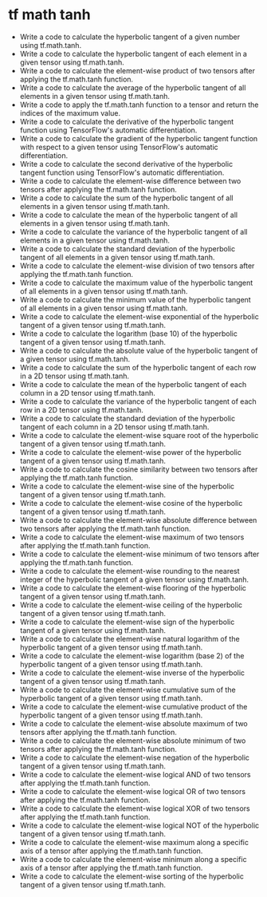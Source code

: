 # tf math tanh

- Write a code to calculate the hyperbolic tangent of a given number using tf.math.tanh.
- Write a code to calculate the hyperbolic tangent of each element in a given tensor using tf.math.tanh.
- Write a code to calculate the element-wise product of two tensors after applying the tf.math.tanh function.
- Write a code to calculate the average of the hyperbolic tangent of all elements in a given tensor using tf.math.tanh.
- Write a code to apply the tf.math.tanh function to a tensor and return the indices of the maximum value.
- Write a code to calculate the derivative of the hyperbolic tangent function using TensorFlow's automatic differentiation.
- Write a code to calculate the gradient of the hyperbolic tangent function with respect to a given tensor using TensorFlow's automatic differentiation.
- Write a code to calculate the second derivative of the hyperbolic tangent function using TensorFlow's automatic differentiation.
- Write a code to calculate the element-wise difference between two tensors after applying the tf.math.tanh function.
- Write a code to calculate the sum of the hyperbolic tangent of all elements in a given tensor using tf.math.tanh.
- Write a code to calculate the mean of the hyperbolic tangent of all elements in a given tensor using tf.math.tanh.
- Write a code to calculate the variance of the hyperbolic tangent of all elements in a given tensor using tf.math.tanh.
- Write a code to calculate the standard deviation of the hyperbolic tangent of all elements in a given tensor using tf.math.tanh.
- Write a code to calculate the element-wise division of two tensors after applying the tf.math.tanh function.
- Write a code to calculate the maximum value of the hyperbolic tangent of all elements in a given tensor using tf.math.tanh.
- Write a code to calculate the minimum value of the hyperbolic tangent of all elements in a given tensor using tf.math.tanh.
- Write a code to calculate the element-wise exponential of the hyperbolic tangent of a given tensor using tf.math.tanh.
- Write a code to calculate the logarithm (base 10) of the hyperbolic tangent of a given tensor using tf.math.tanh.
- Write a code to calculate the absolute value of the hyperbolic tangent of a given tensor using tf.math.tanh.
- Write a code to calculate the sum of the hyperbolic tangent of each row in a 2D tensor using tf.math.tanh.
- Write a code to calculate the mean of the hyperbolic tangent of each column in a 2D tensor using tf.math.tanh.
- Write a code to calculate the variance of the hyperbolic tangent of each row in a 2D tensor using tf.math.tanh.
- Write a code to calculate the standard deviation of the hyperbolic tangent of each column in a 2D tensor using tf.math.tanh.
- Write a code to calculate the element-wise square root of the hyperbolic tangent of a given tensor using tf.math.tanh.
- Write a code to calculate the element-wise power of the hyperbolic tangent of a given tensor using tf.math.tanh.
- Write a code to calculate the cosine similarity between two tensors after applying the tf.math.tanh function.
- Write a code to calculate the element-wise sine of the hyperbolic tangent of a given tensor using tf.math.tanh.
- Write a code to calculate the element-wise cosine of the hyperbolic tangent of a given tensor using tf.math.tanh.
- Write a code to calculate the element-wise absolute difference between two tensors after applying the tf.math.tanh function.
- Write a code to calculate the element-wise maximum of two tensors after applying the tf.math.tanh function.
- Write a code to calculate the element-wise minimum of two tensors after applying the tf.math.tanh function.
- Write a code to calculate the element-wise rounding to the nearest integer of the hyperbolic tangent of a given tensor using tf.math.tanh.
- Write a code to calculate the element-wise flooring of the hyperbolic tangent of a given tensor using tf.math.tanh.
- Write a code to calculate the element-wise ceiling of the hyperbolic tangent of a given tensor using tf.math.tanh.
- Write a code to calculate the element-wise sign of the hyperbolic tangent of a given tensor using tf.math.tanh.
- Write a code to calculate the element-wise natural logarithm of the hyperbolic tangent of a given tensor using tf.math.tanh.
- Write a code to calculate the element-wise logarithm (base 2) of the hyperbolic tangent of a given tensor using tf.math.tanh.
- Write a code to calculate the element-wise inverse of the hyperbolic tangent of a given tensor using tf.math.tanh.
- Write a code to calculate the element-wise cumulative sum of the hyperbolic tangent of a given tensor using tf.math.tanh.
- Write a code to calculate the element-wise cumulative product of the hyperbolic tangent of a given tensor using tf.math.tanh.
- Write a code to calculate the element-wise absolute maximum of two tensors after applying the tf.math.tanh function.
- Write a code to calculate the element-wise absolute minimum of two tensors after applying the tf.math.tanh function.
- Write a code to calculate the element-wise negation of the hyperbolic tangent of a given tensor using tf.math.tanh.
- Write a code to calculate the element-wise logical AND of two tensors after applying the tf.math.tanh function.
- Write a code to calculate the element-wise logical OR of two tensors after applying the tf.math.tanh function.
- Write a code to calculate the element-wise logical XOR of two tensors after applying the tf.math.tanh function.
- Write a code to calculate the element-wise logical NOT of the hyperbolic tangent of a given tensor using tf.math.tanh.
- Write a code to calculate the element-wise maximum along a specific axis of a tensor after applying the tf.math.tanh function.
- Write a code to calculate the element-wise minimum along a specific axis of a tensor after applying the tf.math.tanh function.
- Write a code to calculate the element-wise sorting of the hyperbolic tangent of a given tensor using tf.math.tanh.